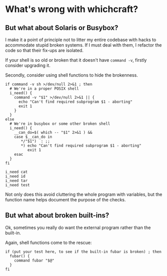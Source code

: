# What's wrong with whichcraft?

## But what about Solaris or Busybox?

I make it a point of principle not to litter my entire codebase with hacks to accommodate stupid broken systems.
If I must deal with them, I refactor the code so that their fix-ups are isolated.

If your shell is so old or broken that it doesn't have `command -v`, firstly consider upgrading it.

Secondly, consider using shell functions to hide the brokenness.
```lang=sh
if command -v sh >/dev/null 2>&1 ; then
  # We're in a proper POSIX shell
  i_need() {
    command -v "$1" >/dev/null 2>&1 || {
      echo "Can't find required subprogram $1 - aborting"
      exit 1
    }
  }
else
  # We're in busybox or some other broken shell
  i_need() {
    __can_do=$( which -- "$1" 2>&1 ) &&
    case $__can_do in
       */"$1")  : ;;
       *) echo "Can't find required subprogram $1 - aborting"
          exit 1
    esac
  }
fi

i_need cat
i_need id
i_need tar
i_need test
```

Not only does this avoid cluttering the whole program with variables, but the function name helps document the purpose of the checks.

## But what about broken built-ins?

Ok, sometimes you really do want the external program rather than the built-in.

Again, shell functions come to the rescue:
```lang=sh
if (put your test here, to see if the built-in fubar is broken) ; then
  fubar() {
    command fubar "$@"
  }
fi
```
